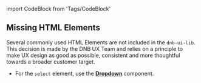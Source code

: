 import CodeBlock from 'Tags/CodeBlock'

## Missing HTML Elements

Several commonly used HTML Elements are not included in the `dnb-ui-lib`. This decision is made by the DNB UX Team and relies on a principle to make UX design as good as possible, consistent and more thoughtful towards a broader customer target.

- For the `select` element, use the [**Dropdown**](/uilib/components/dropdown) component.
